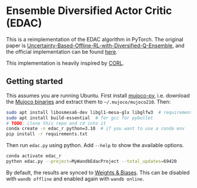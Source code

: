 # Ensemble Diversified Actor Critic (EDAC)

This is a reimplementation of the EDAC algorithm in PyTorch. The original paper is [Uncertainty-Based-Offline-RL-with-Diversified-Q-Ensemble](https://arxiv.org/abs/2110.01548), and the official implementation can be found [here](https://github.com/snu-mllab/EDAC).

This implementation is heavily inspired by [CORL](https://github.com/tinkoff-ai/CORL/blob/main/algorithms/edac.py).


## Getting started

This assumes you are running Ubuntu. First install [mujoco-py](https://github.com/openai/mujoco-py#install-mujoco), i.e. download the [Mujoco binaries](https://mujoco.org/download/mujoco210-linux-x86_64.tar.gz) and extract them to `~/.mujoco/mujoco210`. Then:

```bash
sudo apt install libosmesa6-dev libgl1-mesa-glx libglfw3  # requirements for mujoco
sudo apt install build-essential  # for gcc for pybullet
# TODO: clone this repo and cd into it
conda create -n edac_r python=3.10  # if you want to use a conda env
pip install -r requirements.txt
```

Then run `edac.py` using python. Add `--help` to show the available options.

```bash
conda activate edac_r
python edac.py --project=MyWandbEdacProject --total_updates=69420
```

By default, the results are synced to [Weights & Biases](https://wandb.ai/). This can be disabled with `wandb offline` and enabled again with `wandb online`.

